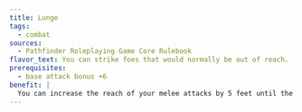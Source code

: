 ```yaml
---
title: Lunge
tags:
  - combat
sources:
  - Pathfinder Roleplaying Game Core Rulebook
flavor_text: You can strike foes that would normally be out of reach.
prerequisites:
  - base attack bonus +6
benefit: |
  You can increase the reach of your melee attacks by 5 feet until the end of your turn by taking a --2 penalty to your AC until your next turn. You must decide to use this ability before any attacks are made.
---
```


